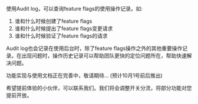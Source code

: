 使用Audit log，可以查询feature flags的使用操作记录。如:

1. 谁和什么时候创建了feature flags
2. 谁和什么时候提出了feature flags变更请求
3. 谁和什么时候验证了feature flags的请求

Audit log也会记录在使用后台时，除了feature flags操作之外的其他重要操作记录。在出现问题时，操作历史记录可以帮助团队更快的定位问题所在，帮助快速解决问题。





功能实现与使用文档正在完善中，敬请期待... (预计10月1号前后推出)

希望提前体验的小伙伴，可以联系我们。我们将会调整开关分流，将部分功能对您提前开放。